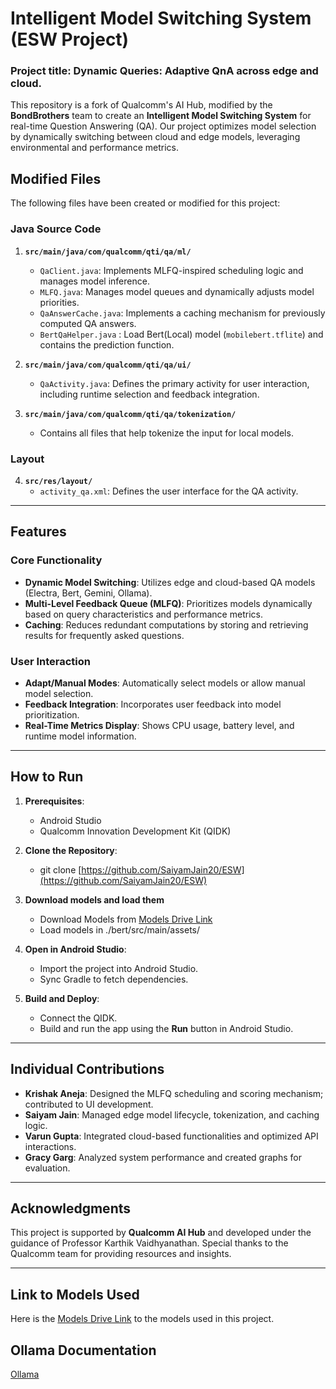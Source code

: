# Intelligent Model Switching System (ESW Project)
### Project title: Dynamic Queries: Adaptive QnA across edge and cloud.

This repository is a fork of Qualcomm's AI Hub, modified by the **BondBrothers** team to create an **Intelligent Model Switching System** for real-time Question Answering (QA). Our project optimizes model selection by dynamically switching between cloud and edge models, leveraging environmental and performance metrics.

## Modified Files

The following files have been created or modified for this project:

### Java Source Code
1. **`src/main/java/com/qualcomm/qti/qa/ml/`**
   - `QaClient.java`: Implements MLFQ-inspired scheduling logic and manages model inference.
   - `MLFQ.java`: Manages model queues and dynamically adjusts model priorities.
   - `QaAnswerCache.java`: Implements a caching mechanism for previously computed QA answers.
   - `BertQaHelper.java` : Load Bert(Local) model (`mobilebert.tflite`) and contains the prediction function.

2. **`src/main/java/com/qualcomm/qti/qa/ui/`**
   - `QaActivity.java`: Defines the primary activity for user interaction, including runtime selection and feedback integration.

3. **`src/main/java/com/qualcomm/qti/qa/tokenization/`**
   - Contains all files that help tokenize the input for local models.

### Layout
4. **`src/res/layout/`**
   - `activity_qa.xml`: Defines the user interface for the QA activity.

---

## Features

### Core Functionality
- **Dynamic Model Switching**: Utilizes edge and cloud-based QA models (Electra, Bert, Gemini, Ollama).
- **Multi-Level Feedback Queue (MLFQ)**: Prioritizes models dynamically based on query characteristics and performance metrics.
- **Caching**: Reduces redundant computations by storing and retrieving results for frequently asked questions.

### User Interaction
- **Adapt/Manual Modes**: Automatically select models or allow manual model selection.
- **Feedback Integration**: Incorporates user feedback into model prioritization.
- **Real-Time Metrics Display**: Shows CPU usage, battery level, and runtime model information.

---

## How to Run

1. **Prerequisites**:  
   - Android Studio  
   - Qualcomm Innovation Development Kit (QIDK)

2. **Clone the Repository**:  
   - git clone [https://github.com/SaiyamJain20/ESW](https://github.com/SaiyamJain20/ESW)

3. **Download models and load them**
   - Download Models from [Models Drive Link](https://iiitaphyd-my.sharepoint.com/:f:/g/personal/saiyam_jain_students_iiit_ac_in/EiHADD9kHCVHplfzVl73bLMB73iyVxbgCfj_Rn3EU4f4DA?e=70Giak)
   - Load models in ./bert/src/main/assets/

3. **Open in Android Studio**:  
   - Import the project into Android Studio.  
   - Sync Gradle to fetch dependencies.

4. **Build and Deploy**:  
   - Connect the QIDK.  
   - Build and run the app using the **Run** button in Android Studio.  

---

## Individual Contributions

- **Krishak Aneja**: Designed the MLFQ scheduling and scoring mechanism; contributed to UI development.  
- **Saiyam Jain**: Managed edge model lifecycle, tokenization, and caching logic.  
- **Varun Gupta**: Integrated cloud-based functionalities and optimized API interactions.  
- **Gracy Garg**: Analyzed system performance and created graphs for evaluation.

---

## Acknowledgments

This project is supported by **Qualcomm AI Hub** and developed under the guidance of Professor Karthik Vaidhyanathan. Special thanks to the Qualcomm team for providing resources and insights.

---

## Link to Models Used
Here is the [Models Drive Link](https://iiitaphyd-my.sharepoint.com/:f:/g/personal/saiyam_jain_students_iiit_ac_in/EiHADD9kHCVHplfzVl73bLMB73iyVxbgCfj_Rn3EU4f4DA?e=70Giak) to the models used in this project.


## Ollama Documentation
[Ollama](https://github.com/ollama/ollama?tab=readme-ov-file)